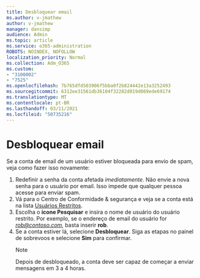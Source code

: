 ```yaml
---
title: Desbloquear email
ms.author: v-jmathew
author: v-jmathew
manager: dansimp
audience: Admin
ms.topic: article
ms.service: o365-administration
ROBOTS: NOINDEX, NOFOLLOW
localization_priority: Normal
ms.collection: Adm_O365
ms.custom:
- "3100002"
- "7525"
ms.openlocfilehash: 7b765dfd503906f5bba0f2b824442e13a3252493
ms.sourcegitcommit: 6312ee31561db36104f32282d019d069ede69174
ms.translationtype: MT
ms.contentlocale: pt-BR
ms.lasthandoff: 03/11/2021
ms.locfileid: "50735216"
---
```

# <a name="unblock-email"></a>Desbloquear email

Se a conta de email de um usuário estiver bloqueada para envio de spam, veja como fazer isso novamente:

1. Redefinir a senha da conta afetada *imediatamente*. Não envie a nova senha para o usuário por email. Isso impede que qualquer pessoa acesse para enviar spam.
2. Vá para o Centro de Conformidade & segurança e veja se a conta está na lista [Usuários Restritos](https://protection.office.com/#/restrictedusers).
3. Escolha o **ícone Pesquisar** e insira o nome de usuário do usuário restrito. Por exemplo, se o endereço de email do usuário for *rob@contoso.com*, basta inserir **rob**.
4. Se a conta estiver lá, selecione **Desbloquear**. Siga as etapas no painel de sobrevoos e selecione **Sim** para confirmar.  
    > [!NOTE]
    > Depois de desbloqueado, a conta deve ser capaz de começar a enviar mensagens em 3 a 4 horas.
